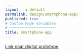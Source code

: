 ```yaml
---
layout   : default
permalink: design/smartphone-app/
published: true
# Custom Page Variables
# ─────────────────────
title: Smartphone-app
---
```

<a href="https://xd.adobe.com/view/a3dbcefc-0ec8-4565-7fc3-c2e01d448315-d5ea/?fullscreen" target="blank" class="link">
Link naar digital prototype</a>